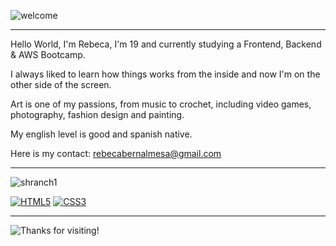 ![welcome](https://github.com/user-attachments/assets/250d6164-f298-4929-86fe-280a97d7a072)

---

Hello World, I'm Rebeca, I'm 19 and currently studying a Frontend, Backend & AWS Bootcamp.

I always liked to learn how things works from the inside and now I'm on the other side of the screen.

Art is one of my passions, from music to crochet, including video games, photography, fashion design and painting.

My english level is good and spanish native.

Here is my contact: rebecabernalmesa@gmail.com

---

![shranch1](https://github.com/user-attachments/assets/0eb09446-b516-4bd1-9321-f9f308ebe3c4)



<a href='https://github.com/shivamkapasia0' target="_blank"><img alt='HTML5' src='https://img.shields.io/badge/HTML5-100000?style=for-the-badge&logo=HTML5&logoColor=E34F26&labelColor=000000&color=E34F26'/></a>
<a href='https://github.com/shivamkapasia0' target="_blank"><img alt='CSS3' src='https://img.shields.io/badge/CSS3-100000?style=for-the-badge&logo=CSS3&logoColor=1572B6&labelColor=000000&color=1572B6'/></a>

---

![Thanks for visiting!](https://github.com/user-attachments/assets/c60514e2-186f-40b1-a8a0-adb38e305329)

